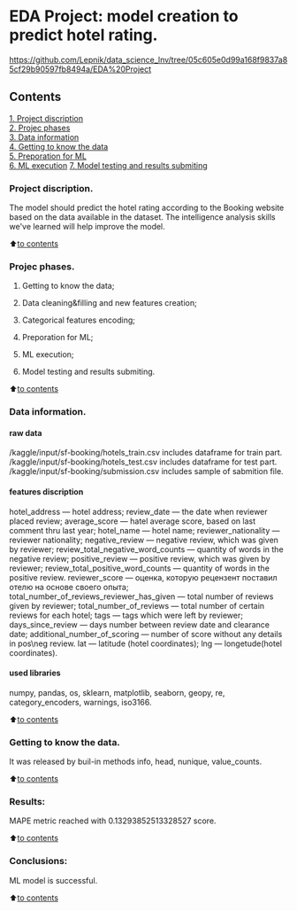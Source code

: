 # EDA Project: model creation to predict hotel rating.
https://github.com/Lepnik/data_science_lnv/tree/05c605e0d99a168f9837a85cf29b90597fb8494a/EDA%20Project
## Contents  
[1. Project discription](https://github.com/Lepnik/tree/05c605e0d99a168f9837a85cf29b90597fb8494a/EDA%20Project/README.md#Project-discription)  
[2. Projec phases](https://github.com/Lepnik/tree/05c605e0d99a168f9837a85cf29b90597fb8494a/EDA%20Project/README.md#Projec-phases)  
[3. Data information](https://github.com/Lepnik/tree/05c605e0d99a168f9837a85cf29b90597fb8494a/EDA%20Project/README.md#Data-information)  
[4. Getting to know the data](https://github.com/Lepnik/tree/05c605e0d99a168f9837a85cf29b90597fb8494a/EDA%20Project/README.md#Getting-to-know-the-data)  
[5. Preporation for ML](https://github.com/Lepnik/data_science_lnv/tree/05c605e0d99a168f9837a85cf29b90597fb8494a/EDA%20ProjectREADME.md#Preporation-for-ML)    
[6. ML execution](https://github.com/Lepnik/data_science_lnv/tree/05c605e0d99a168f9837a85cf29b90597fb8494a/EDA%20Project/README.md#ML-execution) 
[7. Model testing and results submiting](https://github.com/Lepnik/data_science_lnv/tree/05c605e0d99a168f9837a85cf29b90597fb8494a/EDA%20Project/README.md#Model-testing-and-results-submiting) 


### Project discription.    
The model should predict the hotel rating according to the Booking website based on the data available in the dataset. The intelligence analysis skills we've learned will help improve the model.

:arrow_up:[to contents](https://github.com/Lepnik/data_science_lnv/blob/main/EDA%20Project%202/README.md#Contents)


### Projec phases.
1. Getting to know the data;

2. Data cleaning&filling and new features creation;

3. Categorical features encoding;

4. Preporation for ML;

5. ML execution;

6. Model testing and results submiting.


:arrow_up:[to contents](https://github.com/Lepnik/data_science_lnv/blob/main/EDA%20Project%202/README.md#Contents)

### Data information.
#### raw data
/kaggle/input/sf-booking/hotels_train.csv includes dataframe for train part. 
/kaggle/input/sf-booking/hotels_test.csv includes dataframe for test part.
/kaggle/input/sf-booking/submission.csv includes sample of sabmition file.

#### features discription
hotel_address — hotel address;
review_date — the date when reviewer placed review;
average_score — hatel average score, based on last comment thru last year;
hotel_name — hotel name;
reviewer_nationality — reviewer nationality;
negative_review — negative review, which was given by reviewer;
review_total_negative_word_counts — quantity of words in the negative review;
positive_review — positive review, which was given by reviewer;
review_total_positive_word_counts — quantity of words in the positive review.
reviewer_score — оценка, которую рецензент поставил отелю на основе своего опыта;
total_number_of_reviews_reviewer_has_given — total number of reviews given by reviewer;
total_number_of_reviews — total number of certain reviews for each hotel;
tags — tags which were left by reviewer;
days_since_review — days number between review date and clearance date;
additional_number_of_scoring — number of score without any details in pos\neg review.
lat — latitude (hotel coordinates);
lng — longetude(hotel coordinates).

#### used libraries
numpy, pandas, os, sklearn, matplotlib, seaborn, geopy, re, category_encoders, warnings, iso3166.
  
:arrow_up:[to contents](https://github.com/Lepnik/data_science_lnv/blob/main/EDA%20Project%202/README.md#Contents)


### Getting to know the data.  
It was released by buil-in methods info, head, nunique, value_counts.

:arrow_up:[to contents](https://github.com/Lepnik/data_science_lnv/blob/main/EDA%20Project%202/README.md#Contents)


### Results:  
MAPE metric reached with 0.13293852513328527 score. 

:arrow_up:[to contents](https://github.com/Lepnik/data_science_lnv/blob/main/EDA%20Project%202/README.md#Contents)


### Conclusions:  
ML model is successful.

:arrow_up:[to contents](https://github.com/Lepnik/data_science_lnv/blob/main/EDA%20Project%202/README.md#Contents)
